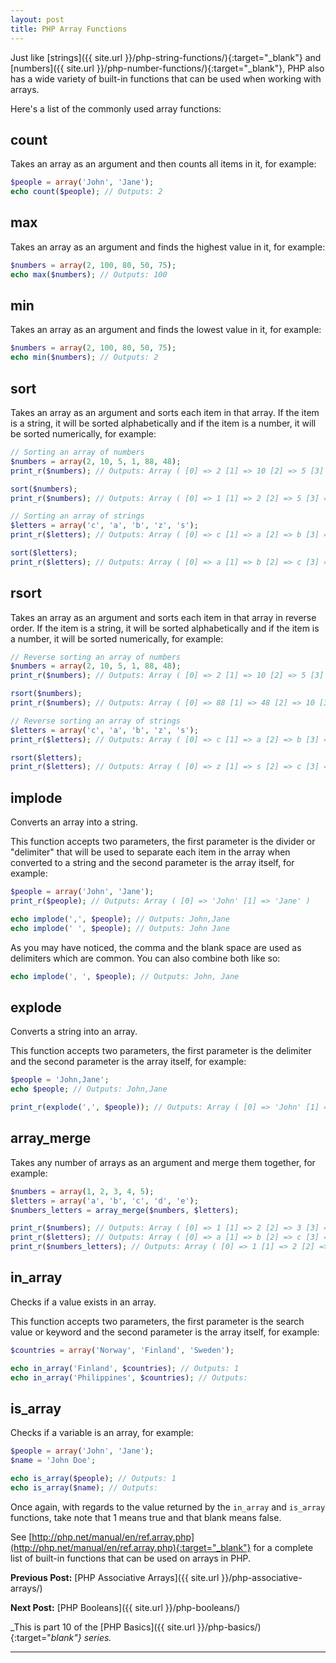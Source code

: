 ```yaml
---
layout: post
title: PHP Array Functions
---
```


Just like [strings]({{ site.url }}/php-string-functions/){:target="_blank"} and [numbers]({{ site.url }}/php-number-functions/){:target="_blank"}, PHP also has a wide variety of built-in functions that can be used when working with arrays.

Here's a list of the commonly used array functions:

## count

Takes an array as an argument and then counts all items in it, for example:

```php
$people = array('John', 'Jane');
echo count($people); // Outputs: 2
```

## max

Takes an array as an argument and finds the highest value in it, for example:

```php
$numbers = array(2, 100, 80, 50, 75);
echo max($numbers); // Outputs: 100
```

## min

Takes an array as an argument and finds the lowest value in it, for example:

```php
$numbers = array(2, 100, 80, 50, 75);
echo min($numbers); // Outputs: 2
```

## sort

Takes an array as an argument and sorts each item in that array. If the item is a string, it will be sorted alphabetically and if the item is a number, it will be sorted numerically, for example:

```php
// Sorting an array of numbers
$numbers = array(2, 10, 5, 1, 88, 48);
print_r($numbers); // Outputs: Array ( [0] => 2 [1] => 10 [2] => 5 [3] => 1 [4] => 88 [5] => 48 )

sort($numbers);
print_r($numbers); // Outputs: Array ( [0] => 1 [1] => 2 [2] => 5 [3] => 10 [4] => 48 [5] => 88 )

// Sorting an array of strings
$letters = array('c', 'a', 'b', 'z', 's');
print_r($letters); // Outputs: Array ( [0] => c [1] => a [2] => b [3] => z [4] => s )

sort($letters);
print_r($letters); // Outputs: Array ( [0] => a [1] => b [2] => c [3] => s [4] => z )
```

## rsort

Takes an array as an argument and sorts each item in that array in reverse order. If the item is a string, it will be sorted alphabetically and if the item is a number, it will be sorted numerically, for example:

```php
// Reverse sorting an array of numbers
$numbers = array(2, 10, 5, 1, 88, 48);
print_r($numbers); // Outputs: Array ( [0] => 2 [1] => 10 [2] => 5 [3] => 1 [4] => 88 [5] => 48 )

rsort($numbers);
print_r($numbers); // Outputs: Array ( [0] => 88 [1] => 48 [2] => 10 [3] => 5 [4] => 2 [5] => 1 )

// Reverse sorting an array of strings
$letters = array('c', 'a', 'b', 'z', 's');
print_r($letters); // Outputs: Array ( [0] => c [1] => a [2] => b [3] => z [4] => s )

rsort($letters);
print_r($letters); // Outputs: Array ( [0] => z [1] => s [2] => c [3] => b [4] => a )
```

## implode

Converts an array into a string.

This function accepts two parameters, the first parameter is the divider or "delimiter" that will be used to separate each item in the array when converted to a string and the second parameter is the array itself, for example:

```php
$people = array('John', 'Jane');
print_r($people); // Outputs: Array ( [0] => 'John' [1] => 'Jane' )

echo implode(',', $people); // Outputs: John,Jane
echo implode(' ', $people); // Outputs: John Jane
```

As you may have noticed, the comma and the blank space are used as delimiters which are common. You can also combine both like so:

```php
echo implode(', ', $people); // Outputs: John, Jane
```

## explode

Converts a string into an array.

This function accepts two parameters, the first parameter is the delimiter and the second parameter is the array itself, for example:

```php
$people = 'John,Jane';
echo $people; // Outputs: John,Jane

print_r(explode(',', $people)); // Outputs: Array ( [0] => 'John' [1] => 'Jane' )
```

## array_merge

Takes any number of arrays as an argument and merge them together, for example:

```php
$numbers = array(1, 2, 3, 4, 5);
$letters = array('a', 'b', 'c', 'd', 'e');
$numbers_letters = array_merge($numbers, $letters);

print_r($numbers); // Outputs: Array ( [0] => 1 [1] => 2 [2] => 3 [3] => 4 [4] => 5 )
print_r($letters); // Outputs: Array ( [0] => a [1] => b [2] => c [3] => d [4] => e )
print_r($numbers_letters); // Outputs: Array ( [0] => 1 [1] => 2 [2] => 3 [3] => 4 [4] => 5 [5] => a [6] => b [7] => c [8] => d [9] => e )
```

## in_array

Checks if a value exists in an array.

This function accepts two parameters, the first parameter is the search value or keyword and the second parameter is the array itself, for example:

```php
$countries = array('Norway', 'Finland', 'Sweden');

echo in_array('Finland', $countries); // Outputs: 1
echo in_array('Philippines', $countries); // Outputs:
```

## is_array

Checks if a variable is an array, for example:

```php
$people = array('John', 'Jane');
$name = 'John Doe';

echo is_array($people); // Outputs: 1
echo is_array($name); // Outputs:
```

Once again, with regards to the value returned by the `in_array` and `is_array` functions, take note that 1 means true and that blank means false.

See [http://php.net/manual/en/ref.array.php](http://php.net/manual/en/ref.array.php){:target="_blank"} for a complete list of built-in functions that can be used on arrays in PHP.

**Previous Post:** [PHP Associative Arrays]({{ site.url }}/php-associative-arrays/)

**Next Post:** [PHP Booleans]({{ site.url }}/php-booleans/)

_This is part 10 of the [PHP Basics]({{ site.url }}/php-basics/){:target="_blank"} series._

---
